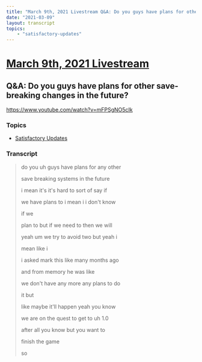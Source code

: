 ```yaml
---
title: "March 9th, 2021 Livestream Q&A: Do you guys have plans for other save-breaking changes in the future?"
date: "2021-03-09"
layout: transcript
topics:
    - "satisfactory-updates"
---
```

# [March 9th, 2021 Livestream](../2021-03-09.md)
## Q&A: Do you guys have plans for other save-breaking changes in the future?
https://www.youtube.com/watch?v=mFPSgNO5cIk

### Topics
* [Satisfactory Updates](../topics/satisfactory-updates.md)

### Transcript

> do you uh guys have plans for any other
>
> save breaking systems in the future
>
> i mean it's it's hard to sort of say if
>
> we have plans to i mean i i don't know
>
> if we
>
> plan to but if we need to then we will
>
> yeah um we try to avoid two but yeah i
>
> mean like i
>
> i asked mark this like many months ago
>
> and from memory he was like
>
> we don't have any more any plans to do
>
> it but
>
> like maybe it'll happen yeah you know
>
> we are on the quest to get to uh 1.0
>
> after all you know but you want to
>
> finish the game
>
> so
